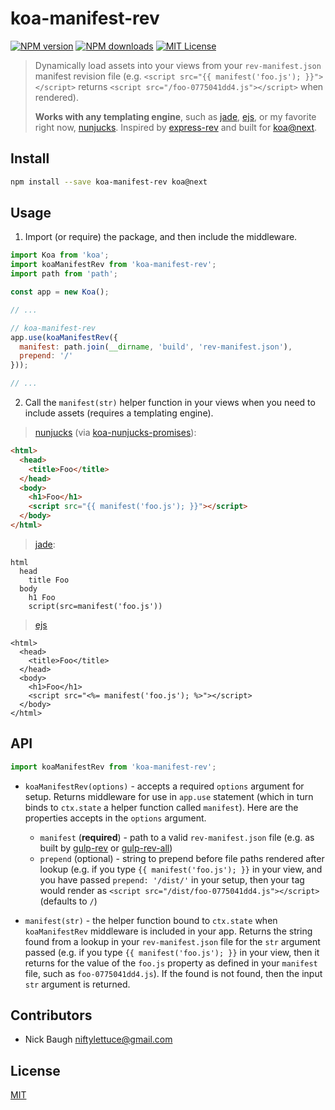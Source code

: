 
# koa-manifest-rev

[![NPM version][npm-image]][npm-url]
[![NPM downloads][npm-downloads]][npm-url]
[![MIT License][license-image]][license-url]

> Dynamically load assets into your views from your `rev-manifest.json` manifest revision file (e.g. `<script src="{{ manifest('foo.js'); }}"></script>` returns `<script src="/foo-0775041dd4.js"></script>` when rendered).
>
> **Works with any templating engine**, such as [jade][jade], [ejs][ejs], or my favorite right now, [nunjucks][nunjucks].  Inspired by [express-rev][express-rev] and built for [koa@next][koa-next].


## Install


```bash
npm install --save koa-manifest-rev koa@next
```


## Usage

1. Import (or require) the package, and then include the middleware.

```js
import Koa from 'koa';
import koaManifestRev from 'koa-manifest-rev';
import path from 'path';

const app = new Koa();

// ...

// koa-manifest-rev
app.use(koaManifestRev({
  manifest: path.join(__dirname, 'build', 'rev-manifest.json'),
  prepend: '/'
}));

// ...
```

2. Call the `manifest(str)` helper function in your views when you need to include assets (requires a templating engine).

> [nunjucks][nunjucks] (via [koa-nunjucks-promises][koa-nunjucks-promise]):

```html
<html>
  <head>
    <title>Foo</title>
  </head>
  <body>
    <h1>Foo</h1>
    <script src="{{ manifest('foo.js'); }}"></script>
  </body>
</html>
```

> [jade][jade]:

```jade
html
  head
    title Foo
  body
    h1 Foo
    script(src=manifest('foo.js'))
```

> [ejs][ejs]

```ejs
<html>
  <head>
    <title>Foo</title>
  </head>
  <body>
    <h1>Foo</h1>
    <script src="<%= manifest('foo.js'); %>"></script>
  </body>
</html>
```


## API

```js
import koaManifestRev from 'koa-manifest-rev';
```

* `koaManifestRev(options)` - accepts a required `options` argument for setup.  Returns middleware for use in `app.use` statement (which in turn binds to `ctx.state` a helper function called `manifest`).  Here are the properties accepts in the `options` argument.

	* `manifest` (**required**) - path to a valid `rev-manifest.json` file (e.g. as built by [gulp-rev][gulp-rev] or [gulp-rev-all][gulp-rev-all])
	* `prepend` (optional) - string to prepend before file paths rendered after lookup (e.g. if you type `{{ manifest('foo.js'); }}` in your view, and you have passed `prepend: '/dist/'` in your setup, then your tag would render as `<script src="/dist/foo-0775041dd4.js"></script>` (defaults to `/`)

* `manifest(str)` - the helper function bound to `ctx.state` when `koaManifestRev` middleware is included in your app.  Returns the string found from a lookup in your `rev-manifest.json` file for the `str` argument passed (e.g. if you type `{{ manifest('foo.js'); }}` in your view, then it returns for the value of the `foo.js` property as defined in your `manifest` file, such as `foo-0775041dd4.js`).  If the found is not found, then the input `str` argument is returned.


## Contributors

* Nick Baugh <niftylettuce@gmail.com>


## License

[MIT][license-url]


[koa-nunjucks-promise]: https://github.com/hanai/koa-nunjucks-promise
[koa-next]: https://github.com/koajs/koa/tree/v2.x
[gulp-rev-all]: https://github.com/smysnk/gulp-rev-all
[gulp-rev]: https://github.com/sindresorhus/gulp-rev
[nunjucks]: https://mozilla.github.io/nunjucks/
[jade]: http://jade-lang.com/
[ejs]: http://ejs.co/
[express-rev]: https://github.com/xpepermint/express-rev
[license-image]: http://img.shields.io/badge/license-MIT-blue.svg?style=flat
[license-url]: LICENSE
[npm-image]: http://img.shields.io/npm/v/koa-manifest-rev.svg?style=flat
[npm-url]: https://npmjs.org/package/koa-manifest-rev
[npm-downloads]: http://img.shields.io/npm/dm/koa-manifest-rev.svg?style=flat
